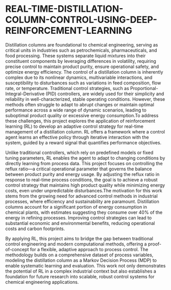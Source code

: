 # REAL-TIME-DISTILLATION-COLUMN-CONTROL-USING-DEEP-REINFORCEMENT-LEARNING

Distillation columns are foundational to chemical engineering, serving as critical units in industries such as petrochemicals, pharmaceuticals, and food processing. These systems separate liquid mixtures into their constituent components by leveraging differences in volatility, requiring precise control to maintain product purity, ensure operational safety, and optimize energy efficiency. The control of a distillation column is inherently complex due to its nonlinear dynamics, multivariable interactions, and susceptibility to disturbances such as variations in feed composition, flow rate, or temperature. Traditional control strategies, such as Proportional-Integral-Derivative (PID) controllers, are widely used for their simplicity and reliability in well-characterized, stable operating conditions. However, these methods often struggle to adapt to abrupt changes or maintain optimal performance across a wide range of dynamic scenarios, leading to suboptimal product quality or excessive energy consumption.To address these challenges, this project explores the application of reinforcement learning (RL) to develop an adaptive control strategy for real-time management of a distillation column. RL offers a framework where a control agent learns an effective policy through iterative interaction with the system, guided by a reward signal that quantifies performance objectives. 

Unlike traditional controllers, which rely on predefined models or fixed tuning parameters, RL enables the agent to adapt to changing conditions by directly learning from process data. This project focuses on controlling the reflux ratio—a critical operational parameter that governs the balance between product purity and energy usage. By adjusting the reflux ratio in response to real-time process conditions, the goal is to achieve a robust control strategy that maintains high product quality while minimizing energy costs, even under unpredictable disturbances.The motivation for this work stems from the growing need for advanced control methods in industrial processes, where efficiency and sustainability are paramount. Distillation columns account for a significant portion of energy consumption in chemical plants, with estimates suggesting they consume over 40% of the energy in refining processes. Improving control strategies can lead to substantial economic and environmental benefits, reducing operational costs and carbon footprints. 

By applying RL, this project aims to bridge the gap between traditional control engineering and modern computational methods, offering a proof-of-concept for a flexible, adaptive approach to process control. The methodology builds on a comprehensive dataset of process variables, modeling the distillation column as a Markov Decision Process (MDP) to enable systematic learning and evaluation. This work not only demonstrates the potential of RL in a complex industrial context but also establishes a foundation for future research into scalable, robust control systems for chemical engineering applications.


